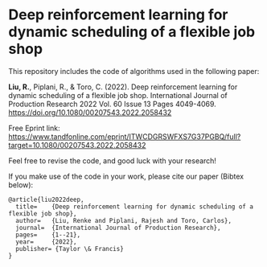 # Deep reinforcement learning for dynamic scheduling of a flexible job shop

This repository includes the code of algorithms used in the following paper: 

**Liu, R.**, Piplani, R., & Toro, C. (2022). Deep reinforcement learning for dynamic scheduling of a flexible job shop. International Journal of Production Research 2022 Vol. 60 Issue 13 Pages 4049-4069. https://doi.org/10.1080/00207543.2022.2058432

Free Eprint link: https://www.tandfonline.com/eprint/ITWCDGRSWFXS7G37PGBQ/full?target=10.1080/00207543.2022.2058432 

Feel free to revise the code, and good luck with your research!

If you make use of the code in your work, please cite our paper (Bibtex below):

    @article{liu2022deep,
      title=    {Deep reinforcement learning for dynamic scheduling of a flexible job shop},
      author=   {Liu, Renke and Piplani, Rajesh and Toro, Carlos},
      journal=  {International Journal of Production Research},
      pages=    {1--21},
      year=     {2022},
      publisher= {Taylor \& Francis}
    }
